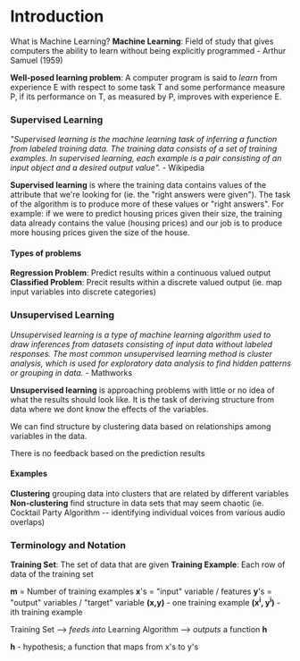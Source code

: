 # Introduction
What is Machine Learning?
**Machine Learning**: Field of study that gives computers the ability to learn without being explicitly programmed - Arthur Samuel (1959)

**Well-posed learning problem**: A computer program is said to *learn* from experience E with respect to some task T and some performance measure P, if its performance on T, as measured by P, improves with experience E.

### Supervised Learning
*"Supervised learning is the machine learning task of inferring a function from labeled training data. The training data consists of a set of training examples. In supervised learning, each example is a pair consisting of an input object and a desired output value".* - Wikipedia

**Supervised learning** is where the training data contains values of the attribute that we're looking for (ie. the "right answers were given"). The task of the algorithm is to produce more of these values or "right answers". For example: if we were to predict housing prices given their size, the training data already contains the value (housing prices) and our job is to produce more housing prices given the size of the house. 

#### Types of problems
**Regression Problem**: Predict results within a continuous valued output
**Classified Problem**: Precit results within a discrete valued output
(ie. map input variables into discrete categories)

### Unsupervised Learning
*Unsupervised learning is a type of machine learning algorithm used to draw inferences from datasets consisting of input data without labeled responses. The most common unsupervised learning method is cluster analysis, which is used for exploratory data analysis to find hidden patterns or grouping in data.* - Mathworks

**Unsupervised learning** is approaching problems with little or no idea of what the results should look like. It is the task of deriving structure from data where we dont know the effects of the variables. 

We can find structure by clustering data based on relationships among variables in the data.

There is no feedback based on the prediction results

#### Examples
**Clustering** grouping data into clusters that are related by different variables 
**Non-clustering** find structure in data sets that may seem chaotic
(ie. Cocktail Party Algorithm -- identifying individual voices from various audio overlaps)

### Terminology and Notation
**Training Set**: The set of data that are given
**Training Example**: Each row of data of the training set

**m** = Number of training examples
**x**'s = "input" variable / features
**y**'s = "output" variables / "target" variable
**(x,y)** - one training example
**(x<sup>i</sup>, y<sup>i</sup>)** - ith training example

Training Set --> *feeds into* Learning Algorithm --> *outputs* a function **h**

**h** - hypothesis; a function that maps from x's to y's
